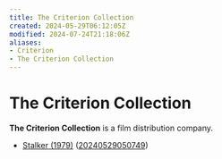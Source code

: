 ```yaml
---
title: The Criterion Collection
created: 2024-05-29T06:12:05Z
modified: 2024-07-24T21:18:06Z
aliases:
- Criterion
- The Criterion Collection
---
```


# The Criterion Collection

**The Criterion Collection** is a film distribution company.

- [Stalker (1979)](stalker.md) ([20240529050749](../entries/20240529050749.md))
